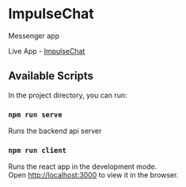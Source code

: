 # ImpulseChat

Messenger app


Live App - [ImpulseChat](https://impulse-chat.herokuapp.com/)

## Available Scripts

In the project directory, you can run:

### `npm run serve`

Runs the backend api server

### `npm run client`

Runs the react app in the development mode.\
Open [http://localhost:3000](http://localhost:3000) to view it in the browser.
